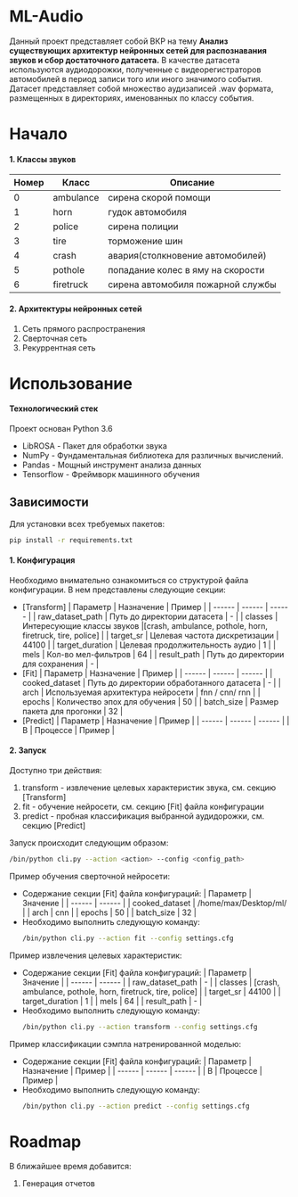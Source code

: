 # ML-Audio
Данный проект представляет собой ВКР на тему __Анализ существующих архитектур нейронных сетей для распознавания звуков и сбор достаточного датасета.__
В качестве датасета используются аудиодорожки, полученные с видеорегистраторов автомобилей в период записи того или иного значимого события.
Датасет представляет собой множество аудизаписей .wav формата, размещенных в директориях, именованных по классу события.

# Начало
#### 1. Классы звуков
| Номер | Класс | Описание |
| ------ | ------ | ------ | 
| 0 | ambulance | сирена скорой помощи |
| 1 | horn |  гудок автомобиля |
| 2 | police | сирена полиции |
| 3 | tire | торможение шин |
| 4 | crash | авария(столкновение автомобилей) |
| 5 | pothole | попадание колес в яму на скорости |
| 6 | firetruck | сирена автомобиля пожарной службы |



#### 2. Архитектуры нейронных сетей
1.  Сеть прямого распространения
2.  Сверточная сеть
3.  Рекуррентная сеть

# Использование
#### Технологический стек
Проект основан Python 3.6
- LibROSA - Пакет для обработки звука
- NumPy - Фундаментальная библиотека для различных вычислений.
- Pandas - Мощный инструмент анализа данных
- Tensorflow - Фреймворк машинного обучения

## Зависимости
Для установки всех требуемых пакетов:
```sh
pip install -r requirements.txt
```


#### 1. Конфигурация
Необходимо внимательно ознакомиться со структурой файла конфигурации.
В нем представлены следующие секции:
- [Transform]
    | Параметр | Назначение | Пример |
    | ------ | ------ | ------ |
    | raw_dataset_path | Путь до директории датасета | - |
    | classes | Интересующие классы звуков |[crash,  ambulance, pothole, horn, firetruck, tire, police] |
    | target_sr | Целевая частота дискретизации | 44100 |
    | target_duration | Целевая продолжительность аудио | 1 |
    | mels | Кол-во мел-фильтров | 64 |
    | result_path | Путь до директории для сохранения | - |
- [Fit]
    | Параметр | Назначение | Пример |
    | ------ | ------ | ------ |
    | cooked_dataset | Путь до директории обработанного датасета | - |
    | arch | Используемая архитектура нейросети | fnn / cnn/ rnn |
    | epochs | Количество эпох для обучения | 50 |
    | batch_size | Размер пакета для прогонки | 32 |
- [Predict]
    | Параметр | Назначение | Пример |
    | ------ | ------ | ------ |
    | В | Процессе | Пример |

#### 2. Запуск
Доступно три действия:
1. transform - извлечение целевых характеристик звука, см. секцию [Transform]
2. fit - обучение нейросети, см. секцию [Fit] файла конфигурации
3. predict - пробная классификация выбранной аудидорожки, см. секцию [Predict]

Запуск происходит следующим образом:
```sh
/bin/python cli.py --action <action> --config <config_path>
```

Пример обучения сверточной нейросети:
- Содержание секции [Fit] файла конфигураций:
    | Параметр | Значение |
    | ------ | ------ |
    | cooked_dataset | /home/max/Desktop/ml/ |
    | arch | cnn |
    | epochs | 50 |
    | batch_size | 32 |
- Необходимо выполнить следующую команду:
    ```sh
    /bin/python cli.py --action fit --config settings.cfg
    ```

Пример извлечения целевых характеристик:
- Содержание секции [Fit] файла конфигураций:
    | Параметр | Значение |
    | ------ |  ------ |
    | raw_dataset_path | - |
    | classes | [crash,  ambulance, pothole, horn, firetruck, tire, police] |
    | target_sr | 44100 |
    | target_duration | 1 |
    | mels |  64 |
    | result_path | - |
- Необходимо выполнить следующую команду:
    ```sh
    /bin/python cli.py --action transform --config settings.cfg
    ```

Пример классификации сэмпла натренированной моделью:
- Содержание секции [Fit] файла конфигураций:
    | Параметр | Назначение | Пример |
    | ------ | ------ | ------ |
    | В | Процессе | Пример |
- Необходимо выполнить следующую команду:
    ```sh
    /bin/python cli.py --action predict --config settings.cfg
    ```


# Roadmap
В ближайшее время добавится:
1. Генерация отчетов
